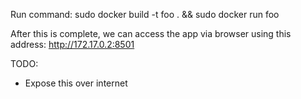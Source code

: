 Run command: sudo docker build -t foo . && sudo docker run foo

After this is complete, we can access the app via browser using this address: http://172.17.0.2:8501

TODO:
- Expose this over internet
